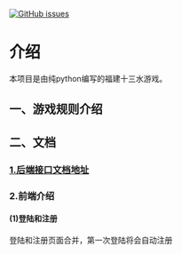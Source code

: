 [![GitHub issues](https://img.shields.io/github/issues/SheepHuan/fjsss)](https://github.com/SheepHuan/fjsss/issues)
# 介绍

本项目是由纯python编写的福建十三水游戏。

## 一、游戏规则介绍



## 二、文档

### [1.后端接口文档地址](http://docs.shisanshui.rtxux.xyz/apis/auth/postauthlogin)

### 2.前端介绍

#### (1)登陆和注册

登陆和注册页面合并，第一次登陆将会自动注册

